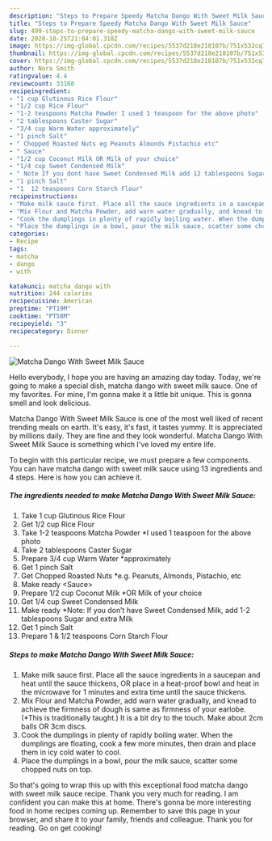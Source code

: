 ```yaml
---
description: "Steps to Prepare Speedy Matcha Dango With Sweet Milk Sauce"
title: "Steps to Prepare Speedy Matcha Dango With Sweet Milk Sauce"
slug: 499-steps-to-prepare-speedy-matcha-dango-with-sweet-milk-sauce
date: 2020-10-25T21:04:01.318Z
image: https://img-global.cpcdn.com/recipes/5537d218e218107b/751x532cq70/matcha-dango-with-sweet-milk-sauce-recipe-main-photo.jpg
thumbnail: https://img-global.cpcdn.com/recipes/5537d218e218107b/751x532cq70/matcha-dango-with-sweet-milk-sauce-recipe-main-photo.jpg
cover: https://img-global.cpcdn.com/recipes/5537d218e218107b/751x532cq70/matcha-dango-with-sweet-milk-sauce-recipe-main-photo.jpg
author: Nora Smith
ratingvalue: 4.4
reviewcount: 33168
recipeingredient:
- "1 cup Glutinous Rice Flour"
- "1/2 cup Rice Flour"
- "1-2 teaspoons Matcha Powder I used 1 teaspoon for the above photo"
- "2 tablespoons Caster Sugar"
- "3/4 cup Warm Water approximately"
- "1 pinch Salt"
- " Chopped Roasted Nuts eg Peanuts Almonds Pistachio etc"
- " Sauce"
- "1/2 cup Coconut Milk OR Milk of your choice"
- "1/4 cup Sweet Condensed Milk"
- " Note If you dont have Sweet Condensed Milk add 12 tablespoons Sugar and extra Milk"
- "1 pinch Salt"
- "1  12 teaspoons Corn Starch Flour"
recipeinstructions:
- "Make milk sauce first. Place all the sauce ingredients in a saucepan and heat until the sauce thickens, OR place in a heat-proof bowl and heat in the microwave for 1 minutes and extra time until the sauce thickens."
- "Mix Flour and Matcha Powder, add warn water gradually, and knead to achieve the firmness of dough is same as firmness of your earlobe. (*This is traditionally taught.) It is a bit dry to the touch. Make about 2cm balls OR 3cm discs."
- "Cook the dumplings in plenty of rapidly boiling water. When the dumplings are floating, cook a few more minutes, then drain and place them in icy cold water to cool."
- "Place the dumplings in a bowl, pour the milk sauce, scatter some chopped nuts on top."
categories:
- Recipe
tags:
- matcha
- dango
- with

katakunci: matcha dango with 
nutrition: 244 calories
recipecuisine: American
preptime: "PT19M"
cooktime: "PT58M"
recipeyield: "3"
recipecategory: Dinner

---
```



![Matcha Dango With Sweet Milk Sauce](https://img-global.cpcdn.com/recipes/5537d218e218107b/751x532cq70/matcha-dango-with-sweet-milk-sauce-recipe-main-photo.jpg)

Hello everybody, I hope you are having an amazing day today. Today, we're going to make a special dish, matcha dango with sweet milk sauce. One of my favorites. For mine, I'm gonna make it a little bit unique. This is gonna smell and look delicious.



Matcha Dango With Sweet Milk Sauce is one of the most well liked of recent trending meals on earth. It's easy, it's fast, it tastes yummy. It is appreciated by millions daily. They are fine and they look wonderful. Matcha Dango With Sweet Milk Sauce is something which I've loved my entire life.


To begin with this particular recipe, we must prepare a few components. You can have matcha dango with sweet milk sauce using 13 ingredients and 4 steps. Here is how you can achieve it.

<!--inarticleads1-->

##### The ingredients needed to make Matcha Dango With Sweet Milk Sauce:

1. Take 1 cup Glutinous Rice Flour
1. Get 1/2 cup Rice Flour
1. Take 1-2 teaspoons Matcha Powder *I used 1 teaspoon for the above photo
1. Take 2 tablespoons Caster Sugar
1. Prepare 3/4 cup Warm Water *approximately
1. Get 1 pinch Salt
1. Get  Chopped Roasted Nuts *e.g. Peanuts, Almonds, Pistachio, etc
1. Make ready  &lt;Sauce&gt;
1. Prepare 1/2 cup Coconut Milk *OR Milk of your choice
1. Get 1/4 cup Sweet Condensed Milk
1. Make ready  *Note: If you don’t have Sweet Condensed Milk, add 1-2 tablespoons Sugar and extra Milk
1. Get 1 pinch Salt
1. Prepare 1 &amp; 1/2 teaspoons Corn Starch Flour




<!--inarticleads2-->

##### Steps to make Matcha Dango With Sweet Milk Sauce:

1. Make milk sauce first. Place all the sauce ingredients in a saucepan and heat until the sauce thickens, OR place in a heat-proof bowl and heat in the microwave for 1 minutes and extra time until the sauce thickens.
1. Mix Flour and Matcha Powder, add warn water gradually, and knead to achieve the firmness of dough is same as firmness of your earlobe. (*This is traditionally taught.) It is a bit dry to the touch. Make about 2cm balls OR 3cm discs.
1. Cook the dumplings in plenty of rapidly boiling water. When the dumplings are floating, cook a few more minutes, then drain and place them in icy cold water to cool.
1. Place the dumplings in a bowl, pour the milk sauce, scatter some chopped nuts on top.




So that's going to wrap this up with this exceptional food matcha dango with sweet milk sauce recipe. Thank you very much for reading. I am confident you can make this at home. There's gonna be more interesting food in home recipes coming up. Remember to save this page in your browser, and share it to your family, friends and colleague. Thank you for reading. Go on get cooking!
